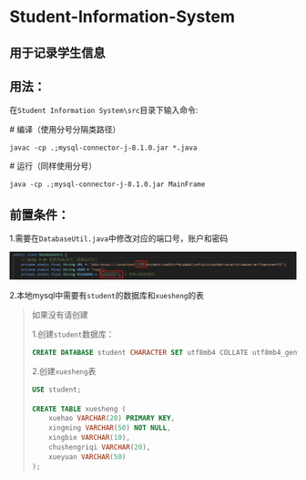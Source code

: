 # Student-Information-System
## 用于记录学生信息

## 用法：

在`Student Information System\src`目录下输入命令:

\# 编译（使用分号分隔类路径）

```
javac -cp .;mysql-connector-j-8.1.0.jar *.java
```

\# 运行（同样使用分号）

```
java -cp .;mysql-connector-j-8.1.0.jar MainFrame
```

## 前置条件：

1.需要在`DatabaseUtil.java`中修改对应的端口号，账户和密码

![修改位置](1/image-20250618085310995.png)



2.本地mysql中需要有`student`的数据库和`xuesheng`的表 

> 如果没有请创建
>
> 1.创建`student`数据库：
>
> ```sql
> CREATE DATABASE student CHARACTER SET utf8mb4 COLLATE utf8mb4_general_ci;
> ```
>
> 2.创建`xuesheng`表
>
> ```sql
> USE student;
> 
> CREATE TABLE xuesheng (
>     xuehao VARCHAR(20) PRIMARY KEY,
>     xingming VARCHAR(50) NOT NULL,
>     xingbie VARCHAR(10),
>     chushengriqi VARCHAR(20),
>     xueyuan VARCHAR(50)
> );
> ```
>
> 
